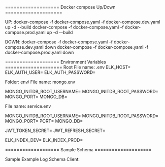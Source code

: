 =================== Docker compose Up/Down ====================

UP:
docker-compose -f docker-compose.yaml -f docker-compose.dev.yaml up -d --build
docker-compose -f docker-compose.yaml -f docker-compose.prod.yaml up -d --build

DOWN:
docker-compose -f docker-compose.yaml -f docker-compose.dev.yaml down
docker-compose -f docker-compose.yaml -f docker-compose.prod.yaml down

=================== Environment Variables ====================
Root
File name: .env
ELK_HOST=
ELK_AUTH_USER=
ELK_AUTH_PASSWORD=

Folder: env/
File name: mongo.env

MONGO_INITDB_ROOT_USERNAME=
MONGO_INITDB_ROOT_PASSWORD=
MONGO_PORT=
MONGO_DB=

File name: service.env

MONGO_INITDB_ROOT_USERNAME=
MONGO_INITDB_ROOT_PASSWORD=
MONGO_PORT=
PORT=
MONGO_DB=

JWT_TOKEN_SECRET=
JWT_REFRESH_SECRET=

ELK_INDEX_DEV=
ELK_INDEX_PROD=

=================== Sample Schema ====================

Sample Example Log Schema Client:

<!-- {
  "meta": {
    "http": {
      "url": {
        "host": "localhost",
        "path": "/items/23"
      },
      "request": {
        "method": "GET",
        "headers": {
          "host": "localhost",
          "accepts": "*",
          "content-type": "application/json",
          "user-agent": "Mozilla/5.0 (Macintosh; Intel Mac OS X 10_15_7) AppleWebKit/537.36 (KHTML, like Gecko) Chrome/91.0.4472.114 Safari/537.36"
        },
        "query": {},
        "body": {}
      },
      "response": {
        "status_code": 200,
        "headers": {
          "content-type": "application/json",
          "x-correlation-id": "744399f4-f294-461a-a5f3-5f6a9f03ecba"
        },
        "body": {
          "status": "success",
          "data": {"id": 1, "name": "jack"}
        }
      }
    }
  }
} -->
